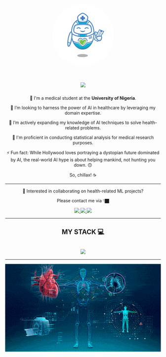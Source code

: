 <p align="center">
  <img src="Dp_clear.gif" alt="My DP" height="200" width="200" style="border-radius: 50%;" />
</p>

<h1 align="center">
    <img src="https://readme-typing-svg.herokuapp.com/?font=Titan+One&size=35&center=true&vCenter=true&color=03DDDC&width=500&height=70&duration=4000&lines=Hellooo!!+🤓;+I'm+Fortune+Okafor.+👨🏿‍⚕️;" />
</h1>


<div align='center'>
  
👤 I'm a medical student at the **University of Nigeria**.

🔭 I’m looking to harness the power of AI in healthcare by leveraging my domain expertise.

🌱 I’m actively expanding my knowledge of AI techniques to solve health-related problems.

🔎 I'm proficient in conducting statistical analysis for medical research purposes.


⚡ Fun fact: While Hollywood loves portraying a dystopian future dominated by AI, the real-world AI hype is about helping mankind, not hunting you down. 🙃
  
So, chillax! ☕
</div>

----

<div align='center'>

🤔 Interested in collaborating on health-related ML projects?

Please contact me via 👇🏿

</div>

<div align="center"> 
  <a href="mailto:sirnero001@gmail.com">
    <img src="https://img.shields.io/badge/Gmail-333333?style=for-the-badge&logo=gmail&logoColor=red" />
  </a>
  <a href="https://www.linkedin.com/in/fortune-okafor-43a7882b6" target="_blank">
    <img src="https://img.shields.io/badge/LinkedIn-0077B5?style=for-the-badge&logo=linkedin&logoColor=white" target="_blank" />
  </a>
  <a href="https://t.me/Sirnero001" target="_blank">
     <img src="https://img.shields.io/badge/Telegram-2CA5E0?style=for-the-badge&logo=telegram&logoColor=white" target="_blank" /> 
  </a>
</div>


 <hr/>
 
<h2 align="center"> MY STACK 💻 </h2>
<br/>
<div align="center">
    <img src="https://skillicons.dev/icons?i=azure,git,py,r,sklearn,vscode"/>
</div>

<hr/>

<div align='center'>
  
![0_ziJgXyS25Cy7Zazh](Humanoid.gif)

</div>


<!---
Pynero001/Pynero001 is a ✨ special ✨ repository because its `README.md` (this file) appears on your GitHub profile.
You can click the Preview link to take a look at your changes.
--->
